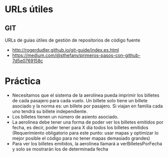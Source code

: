 # URLs útiles

## GIT
URLs de guías útiles de gestión de repositorios de código fuente

* http://rogerdudler.github.io/git-guide/index.es.html 
* https://medium.com/@sthefany/primeros-pasos-con-github-7d5e0769158c 


# Práctica

* Necesitamos que el sistema de la aerolínea pueda imprimir los billetes de cada pasajero para cada vuelo. Un billete solo tiene un billete asociado y la norma es: un billete por pasajero. Si viajan en familia cada uno tendrá su billete independiente.
* Los billetes tienen un número de asiento asociado.
* La aerolínea debe tener una forma de poder ver los billetes emitidos por fecha, es decir, poder tener para X día todos los billetes emitidos (Requerimiento obligatorio para este punto: usar mapas y optimizar lo mejor posible el código para no tener mapas demasiado grandes)
* Para ver los billetes emitidos, la aerolínea llamará a verBilletesPorFecha y solo se mostrarán los de determinada fecha

